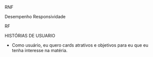 RNF

Desempenho
Responsividade

RF

HISTÓRIAS DE USUARIO
- Como usuário, eu quero cards atrativos e objetivos para eu que eu tenha interesse na matéria.
